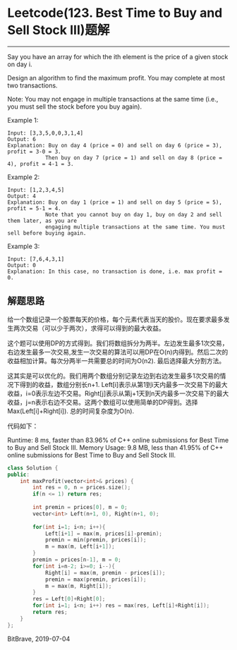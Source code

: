 # Leetcode(123. Best Time to Buy and Sell Stock III)题解
------
Say you have an array for which the ith element is the price of a given stock on day i.

Design an algorithm to find the maximum profit. You may complete at most two transactions.

Note: You may not engage in multiple transactions at the same time (i.e., you must sell the stock before you buy again).

Example 1:

    Input: [3,3,5,0,0,3,1,4]
    Output: 6
    Explanation: Buy on day 4 (price = 0) and sell on day 6 (price = 3), profit = 3-0 = 3.
                Then buy on day 7 (price = 1) and sell on day 8 (price = 4), profit = 4-1 = 3.
Example 2:

    Input: [1,2,3,4,5]
    Output: 4
    Explanation: Buy on day 1 (price = 1) and sell on day 5 (price = 5), profit = 5-1 = 4.
                Note that you cannot buy on day 1, buy on day 2 and sell them later, as you are
                engaging multiple transactions at the same time. You must sell before buying again.
Example 3:

    Input: [7,6,4,3,1]
    Output: 0
    Explanation: In this case, no transaction is done, i.e. max profit = 0.

## 解题思路
给一个数组记录一个股票每天的价格，每个元素代表当天的股价。现在要求最多发生两次交易（可以少于两次），求得可以得到的最大收益。

这个题可以使用DP的方式得到。我们将数组拆分为两半。左边发生最多1次交易，右边发生最多一次交易,发生一次交易的算法可以用DP在O(n)内得到。然后二次的收益相加计算。每次分两半一共需要总的时间为O(n2). 最后选择最大分割方法。

这其实是可以优化的。我们用两个数组分别记录左边到右边发生最多1次交易的情况下得到的收益，数组分别长n+1. Left[i]表示从第1到i天内最多一次交易下的最大收益，i=0表示左边不交易。Right[j]表示从第j+1天到n天内最多一次交易下的最大收益，j=n表示右边不交易。这两个数组可以使用简单的DP得到。选择Max(Left[i]+Right[i]). 总的时间复杂度为O(n).

代码如下：

Runtime: 8 ms, faster than 83.96% of C++ online submissions for Best Time to Buy and Sell Stock III.
Memory Usage: 9.8 MB, less than 41.95% of C++ online submissions for Best Time to Buy and Sell Stock III.

```c++
class Solution {
public:
    int maxProfit(vector<int>& prices) {
        int res = 0, n = prices.size();
        if(n <= 1) return res;
        
        int premin = prices[0], m = 0;
        vector<int> Left(n+1, 0), Right(n+1, 0);
    
        for(int i=1; i<n; i++){
            Left[i+1] = max(m, prices[i]-premin);
            premin = min(premin, prices[i]);
            m = max(m, Left[i+1]);
        }
        premin = prices[n-1], m = 0;
        for(int i=n-2; i>=0; i--){
            Right[i] = max(m, premin - prices[i]);
            premin = max(premin, prices[i]);
            m = max(m, Right[i]);
        }
        res = Left[0]+Right[0];
        for(int i=1; i<n; i++) res = max(res, Left[i]+Right[i]);
        return res;
    }
};
```

BitBrave, 2019-07-04